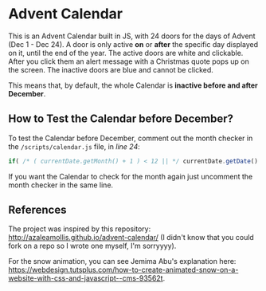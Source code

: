 # Advent Calendar

This is an Advent Calendar built in JS, with 24 doors for the days of Advent (Dec 1 - Dec 24). A door is only active **on** or **after** the specific day displayed on it, until the end of the year. The active doors are white and clickable. After you click them an alert message with a Christmas quote pops up on the screen. The inactive doors are blue and cannot be clicked.

This means that, by default, the whole Calendar is **inactive before and after December**.

## How to Test the Calendar before December?

To test the Calendar before December, comment out the month checker in the `/scripts/calendar.js` file, in *line 24*:

```javascript
if( /* ( currentDate.getMonth() + 1 ) < 12 || */ currentDate.getDate() < day ) {
```

If you want the Calendar to check for the month again just uncomment the month checker in the same line.

## References

The project was inspired by this repository: http://azaleamollis.github.io/advent-calendar/ (I didn't know that you could fork on a repo so I wrote one myself, I'm sorryyyy).

For the snow animation, you can see Jemima Abu's explanation here: https://webdesign.tutsplus.com/how-to-create-animated-snow-on-a-website-with-css-and-javascript--cms-93562t.
